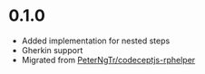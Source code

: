 # 0.1.0

* Added implementation for nested steps
* Gherkin support
* Migrated from [PeterNgTr/codeceptjs-rphelper](https://github.com/PeterNgTr/codeceptjs-rphelper)